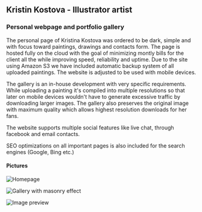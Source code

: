 ## Kristin Kostova - Illustrator artist
### Personal webpage and portfolio gallery

The personal page of Kristina Kostova was ordered to be dark, simple and with focus toward paintings, drawings and contacts form.
The page is hosted fully on the cloud with the goal of minimizing montly bills for the client all the while improving speed, reliability and uptime.
Due to the site using Amazon S3 we have included automatic backup system of all uploaded paintings. The website is adjusted to be used with mobile devices.

The gallery is an in-house development with very specific requirements. While uploading a painting it's compiled into multiple resolutions so that later on mobile devices wouldn't have to generate excessive traffic by downloading larger images. The gallery also preserves the original image with maximum quality which allows highest resolution downloads for her fans.

The website supports multiple social features like live chat, through facebook and email contacts.

SEO optimizations on all important pages is also included for the search engines (Google, Bing etc.)

#### Pictures

![Homepage](/assets/img/projects/kk1.png)

![Gallery with masonry effect](/assets/img/projects/kk2.png)

![Image preview](/assets/img/projects/kk3.png)
